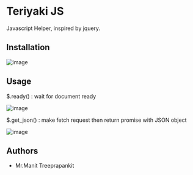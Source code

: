# Teriyaki JS

Javascript Helper, inspired by jquery.

## Installation

![image](https://github.com/user-attachments/assets/88c6647b-0734-4a0c-8f2a-7cd89871b68a)

## Usage

$.ready() : wait for document ready

![image](https://github.com/user-attachments/assets/3a5e83b1-7ab5-48fd-99a0-6c631b3638c9)

$.get_json() : make fetch request then return promise with JSON object

![image](https://github.com/user-attachments/assets/d9ded22e-e4a5-4363-9fdc-743fa0c6c6a8)

## Authors

- Mr.Manit Treeprapankit
